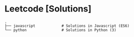 # Leetcode [Solutions]
    .
    ├── javascript            # Solutions in Javascript (ES6)
    └── python                # Solutions in Python (3)
